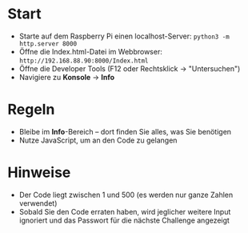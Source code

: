 # Start
- Starte auf dem Raspberry Pi einen localhost-Server: `python3 -m http.server 8000`
- Öffne die Index.html-Datei im Webbrowser: `http://192.168.88.90:8000/Index.html`
- Öffne die Developer Tools (F12 oder Rechtsklick → "Untersuchen")
- Navigiere zu **Konsole** → **Info**

# Regeln
- Bleibe im **Info**-Bereich – dort finden Sie alles, was Sie benötigen
- Nutze JavaScript, um an den Code zu gelangen

# Hinweise
- Der Code liegt zwischen 1 und 500 (es werden nur ganze Zahlen verwendet)
- Sobald Sie den Code erraten haben, wird jeglicher weitere Input ignoriert und das Passwort für die nächste Challenge angezeigt

